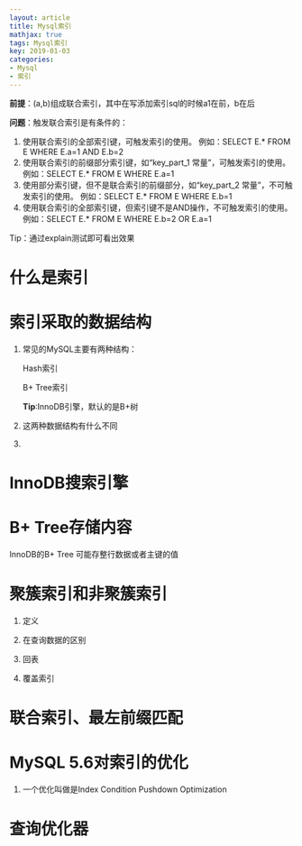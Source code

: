 ```yaml
---
layout: article
title: Mysql索引
mathjax: true
tags: Mysql索引
key: 2019-01-03
categories:
- Mysql
- 索引
---
```

**前提**：(a,b)组成联合索引，其中在写添加索引sql的时候a1在前，b在后

**问题**：触发联合索引是有条件的：

1. 使用联合索引的全部索引键，可触发索引的使用。
   例如：SELECT E.* FROM E WHERE E.a=1 AND E.b=2
2. 使用联合索引的前缀部分索引键，如“key_part_1 <op>常量”，可触发索引的使用。
   例如：SELECT E.* FROM E WHERE E.a=1
3. 使用部分索引键，但不是联合索引的前缀部分，如“key_part_2 <op>常量”，不可触发索引的使用。
   例如：SELECT E.* FROM E WHERE E.b=1
4. 使用联合索引的全部索引键，但索引键不是AND操作，不可触发索引的使用。
   例如：SELECT E.* FROM E WHERE E.b=2 OR E.a=1

Tip：通过explain测试即可看出效果

# 什么是索引

# 索引采取的数据结构

1. 常见的MySQL主要有两种结构：

   Hash索引

   B+ Tree索引

   **Tip**:InnoDB引擎，默认的是B+树

2. 这两种数据结构有什么不同
3. 

# InnoDB搜索引擎

# B+ Tree存储内容

InnoDB的B+ Tree 可能存整行数据或者主键的值

# 聚簇索引和非聚簇索引

1. 定义

2. 在查询数据的区别

3. 回表

4. 覆盖索引

   

# 联合索引、最左前缀匹配



#  MySQL 5.6对索引的优化

1. 一个优化叫做是Index Condition Pushdown Optimization

# 查询优化器

